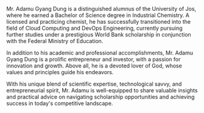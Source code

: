 Mr. Adamu Gyang Dung is a distinguished alumnus of the University of Jos, where he earned a Bachelor of Science degree in Industrial Chemistry. A licensed and practicing chemist, he has successfully transitioned into the field of Cloud Computing and DevOps Engineering, currently pursuing further studies under a prestigious World Bank scholarship in conjunction with the Federal Ministry of Education.                                          

In addition to his academic and professional accomplishments, Mr. Adamu Gyang Dung is a prolific entrepreneur and investor, with a passion for innovation and growth. Above all, he is a devoted lover of God, whose values and principles guide his endeavors.

With his unique blend of scientific expertise, technological savvy, and entrepreneurial spirit, Mr. Adamu is well-equipped to share valuable insights and practical advice on navigating scholarship opportunities and achieving success in today's competitive landscape.
